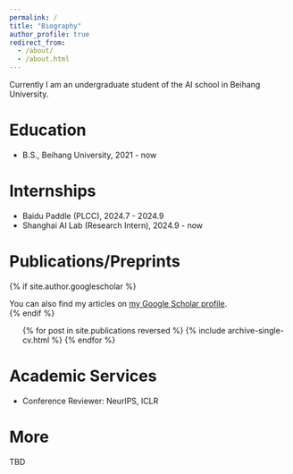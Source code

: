 ```yaml
---
permalink: /
title: "Biography"
author_profile: true
redirect_from: 
  - /about/
  - /about.html
---
```


<!-- [中文简历](../files/cv_zh.pdf) [English CV](../files/cv_en.pdf) -->

Currently I am an undergraduate student of the AI school in Beihang University.

<!-- My research focuses on the exploration and development of generative and pre-trained models, aiming to deeply understand their wide applications in the scientific domain. This includes utilizing generative models for targeted drug design, innovative protein structure design, and the construction of pre-trained models for biological structures. -->

Education
======
* B.S., Beihang University, 2021 - now

Internships
======
* Baidu Paddle (PLCC), 2024.7 - 2024.9
* Shanghai AI Lab (Research Intern), 2024.9 - now

Publications/Preprints
======
{% if site.author.googlescholar %}
  <div class="wordwrap">You can also find my articles on <a href="{{site.author.googlescholar}}">my Google Scholar profile</a>.</div>
{% endif %}

<ul>{% for post in site.publications reversed %}
    {% include archive-single-cv.html %}
  {% endfor %}</ul>

Academic Services
======
* Conference Reviewer: NeurIPS, ICLR

More
======
TBD

<!-- Honors & Awards
======  -->

<!-- Academic Services
====== -->



